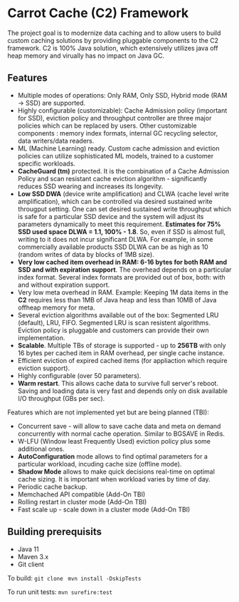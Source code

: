 # Carrot Cache (C2) Framework
The project goal is to modernize data caching and to allow users to build custom caching solutions by providing pluggable components to the C2 framework. C2 is 100% Java solution, which extensively utilizes java off heap memory and virually has no impact on Java GC.

## Features

- Multiple modes of operations: Only RAM, Only SSD, Hybrid mode (RAM -> SSD) are supported. 
- Highly configurable (customizable):  Cache Admission policy (important for SSD), eviction policy  and throughput controller are three major policies which can be replaced by users. Other customizable components : memory index formats, internal GC recycling selector, data writers/data readers. 
- ML (Machine Learning) ready. Custom cache admission and eviction policies can utilize sophisticated ML models, trained to a customer specific workloads.   
- **CacheGuard (tm)** protected. It is the combination of a Cache Admission Policy and scan resistant cache eviction algorithm - significantly reduces SSD wearing and increases its longevity.  
- **Low SSD DWA** (device write amplification) and CLWA (cache level write amplification), which can be controlled via desired sustained write througput setting. One can set desired sustained write throughput which is safe for a particular SSD device and the system will adjust its parameters dynamically to meet this requirement. **Estimates for 75% SSD used space DLWA = 1.1, 100% - 1.8**. So, even if SSD is almost full, writing to it does not incur significant DLWA. For example, in some commercially available products SSD DLWA can be as high as 10 (random writes of data by blocks of 1MB size).
- **Very low cached item overhead in RAM: 6-16 bytes for both RAM and SSD and with expiration support**. The overhead depends on a particular index format. Several index formats are provided out of box, both: with and without expiration support.  
- Very low meta overhead in RAM. Example: Keeping 1M data items in the **C2** requires less than 1MB of Java heap and less than 10MB of Java offheap memory for meta.
- Several eviction algorithms available out of the box: Segmented LRU (default), LRU, FIFO. Segmented LRU is scan resistent algorithms. Eviction policy is pluggable and customers can provide their own implementation.  
- **Scalable**. Multiple TBs of storage is supported - up to **256TB** with only 16 bytes per cached item in RAM overhead, per single cache instance.
- Efficient eviction of expired cached items (for appliaction which require eviction support). 
- Highly configurable (over 50 parameters). 
- **Warm restart**. This allows cache data to survive full server's reboot. Saving and loading data is very fast and depends only on disk available I/O throughput (GBs per sec).

Features which are not implemented yet but are being planned (TBI): 

- Concurrent save - will allow to save cache data and meta on demand concurrently with normal cache operation. Similar to BGSAVE in Redis.
- W-LFU (Window least Frequently Used) eviction policy plus some additional ones.
- **AutoConfiguration** mode allows to find optimal parameters for a particular workload, incuding cache size (offline mode). 
- **Shadow Mode** allows to make quick decisions real-time on optimal cache sizing. It is important when workload varies by time of day.
- Periodic cache backup.  
- Memchached API compatible (Add-On TBI)
- Rolling restart in cluster mode (Add-On TBI)
- Fast scale up - scale down in a cluster mode (Add-On TBI)

## Building prerequisits

- Java 11
- Maven 3.x
- Git client

To build:
```git clone ```
```mvn install -DskipTests```

To run unit tests:
```mvn surefire:test```







